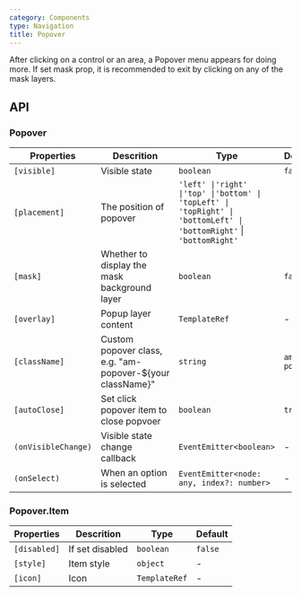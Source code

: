 ```yaml
---
category: Components
type: Navigation
title: Popover
---
```


After clicking on a control or an area, a Popover menu appears for doing more.
If set mask prop, it is recommended to exit by clicking on any of the mask layers.


## API

### Popover

Properties | Descrition | Type | Default
-----------|------------|------|--------
| `[visible]` | Visible state | `boolean` | `false` |
| `[placement]` | The position of popover | `'left' \|'right' \|'top' \|'bottom' \| 'topLeft' \| 'topRight' \| 'bottomLeft' \| 'bottomRight'` \| `'bottomRight'` |
| `[mask]` | Whether to display the mask background layer | `boolean` | `false` |
| `[overlay]` | Popup layer content | `TemplateRef` | - |
| `[className]` | Custom popover class, e.g. "am-popover-${your className}" | `string` | `am-popover` | 
| `[autoClose]` | Set click popover item to close popvoer | `boolean` | `true` |
| `(onVisibleChange)` | Visible state change callback | `EventEmitter<boolean>` | - |
| `(onSelect)` | When an option is selected | `EventEmitter<node: any, index?: number>` | - |

### Popover.Item

Properties | Descrition | Type | Default
-----------|------------|------|--------
| `[disabled]` | If set disabled | `boolean` | `false` |
| `[style]` | Item style | `object` | - |
| `[icon]` | Icon | `TemplateRef` | - |
